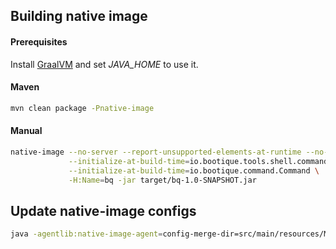 ## Building native image

#### Prerequisites

Install [GraalVM](https://github.com/oracle/graal/releases) and set _JAVA_HOME_ to use it.

#### Maven
```bash
mvn clean package -Pnative-image
```

#### Manual
```bash
native-image --no-server --report-unsupported-elements-at-runtime --no-fallback \
             --initialize-at-build-time=io.bootique.tools.shell.command.ShellCommand \
             --initialize-at-build-time=io.bootique.command.Command \
             -H:Name=bq -jar target/bq-1.0-SNAPSHOT.jar
```

## Update native-image configs
 
```bash 
java -agentlib:native-image-agent=config-merge-dir=src/main/resources/META-INF/native-image/ -jar target/bq-1.0-SNAPSHOT.jar
```
